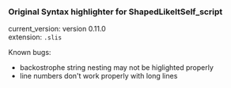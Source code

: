 ### Original Syntax highlighter for ShapedLikeItSelf_script
current_version: version 0.11.0\
extension: `.slis`

Known bugs:
* backostrophe string nesting may not be higlighted properly
* line numbers don't work properly with long lines


